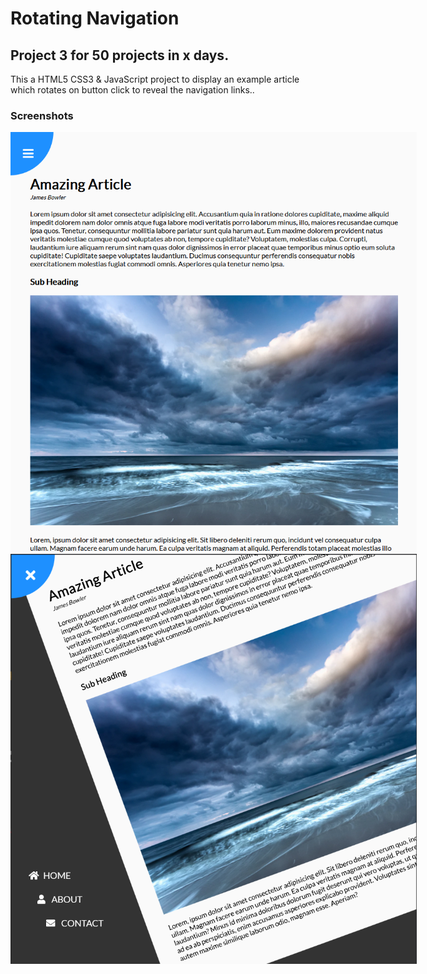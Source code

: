 # Rotating Navigation

## Project 3 for 50 projects in x days.

This a HTML5 CSS3 & JavaScript project to display an example article which rotates on button click to reveal the navigation links..

### Screenshots

<img src='./images/screenshot-1.png' alt='screenshot at step 1' style='max-width: 650px;'>
<br>
<img src='./images/screenshot-2.png' alt='screenshot at step 2' style='max-width: 650px;'>
